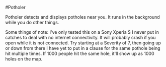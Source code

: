 #Potholer

Potholer detects and displays potholes near you. It runs in the background while you do other things. 

Some things of note:
I've only tested this on a Sony Xperia S
I never put in catches to deal with no internet connectivity. It will probably crash if you open while it is not connected.
Try starting at a Severity of 7, then going up or down from there
I have yet to put in a clause for the same pothole being hit multiple times. If 1000 people hit the same hole, it'll show up as 1000 holes on the map.
